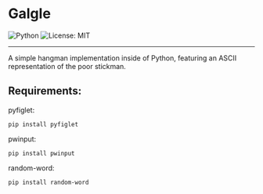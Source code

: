 # Galgle

![Python](https://img.shields.io/badge/Python-3.x-blue.svg)
![License: MIT](https://img.shields.io/badge/License-MIT-yellow.svg)

---

A simple hangman implementation inside of Python, featuring an ASCII representation of the poor stickman.

## Requirements:

pyfiglet:
```
pip install pyfiglet
```

pwinput:
```
pip install pwinput
```

random-word:
```
pip install random-word
```
